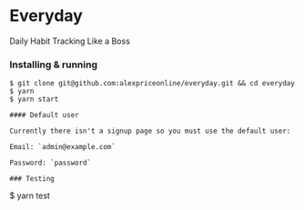 # Everyday

Daily Habit Tracking Like a Boss

### Installing & running

```
$ git clone git@github.com:alexpriceonline/everyday.git && cd everyday
$ yarn
$ yarn start

#### Default user

Currently there isn't a signup page so you must use the default user:

Email: `admin@example.com`

Password: `password`

### Testing

```
$ yarn test
```
